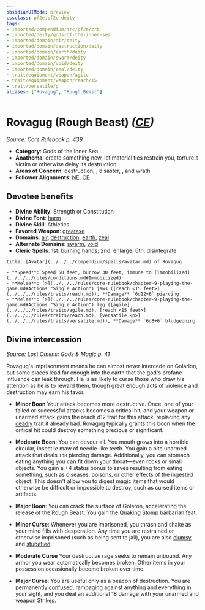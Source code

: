 ```yaml
---
obsidianUIMode: preview
cssclass: pf2e,pf2e-deity
tags:
- imported/compendium/src/pf2e/crb
- imported/deity/gods-of-the-inner-sea
- imported/domain/air/deity
- imported/domain/destruction/deity
- imported/domain/earth/deity
- imported/domain/swarm/deity
- imported/domain/void/deity
- imported/domain/zeal/deity
- trait/equipment/weapon/agile
- trait/equipment/weapon/reach/15
- trait/versatile/p
aliases: ["Rovagug", "Rough Beast"]
---
```

# Rovagug (Rough Beast) *([CE](chaotic-evil-b1.md))*  
*Source: Core Rulebook p. 439*  

- **Category**: Gods of the Inner Sea
- **Anathema**: create something new, let material ties restrain you, torture a victim or otherwise delay its destruction
- **Areas of Concern**: destruction, , disaster, , and wrath
- **Follower Alignments**: [NE](neutral-evil-b1.md), [CE](chaotic-evil-b1.md)

## Devotee benefits

- **Divine Ability**: Strength or Constitution
- **Divine Font**: [harm](../../spells/harm.md)
- **Divine Skill**: Athletics
- **Favored Weapon**: [greataxe](../../equipment/items/greataxe.md)
- **Domains**: [air](../domains.md#Air), [destruction](../domains.md#Destruction), [earth](../domains.md#Earth), [zeal](../domains.md#Zeal)
- **Alternate Domains**: [swarm](../domains.md#Swarm), [void](../domains.md#Void)
- **Cleric Spells**: 1st: [burning hands](../../spells/burning-hands.md); 2nd: [enlarge](../../spells/enlarge.md); 6th: [disintegrate](../../spells/disintegrate.md)

```ad-embed-avatar
title: [Avatar](../../../compendium/spells/avatar.md) of Rovagug

- **Speed**: Speed 50 feet, burrow 30 feet, immune to [immobilized](../../../rules/conditions.md#Immobilized)
- **Melee**: [>](../../../rules/core-rulebook/chapter-9-playing-the-game.md#Actions "Single Action") jaws ([reach <15 feet>](../../../rules/traits/reach.md)), **Damage** `6d12+6` piercing
- **Melee**: [>](../../../rules/core-rulebook/chapter-9-playing-the-game.md#Actions "Single Action") leg ([agile](../../../rules/traits/agile.md), [reach <15 feet>](../../../rules/traits/reach.md), [versatile <p>](../../../rules/traits/versatile.md)), **Damage** `6d8+6` bludgeoning
```

## Divine intercession
*Source: Lost Omens: Gods & Magic p. 41*

Rovagug's imprisonment means he can almost never intercede on Golarion, but some places lead far enough into the earth that the god's profane influence can leak through. He is as likely to curse those who draw his attention as he is to reward them, though great enough acts of violence and destruction may earn his favor.

- **Minor Boon** Your attack becomes more destructive. Once, one of your failed or successful attacks becomes a critical hit, and your weapon or unarmed attack gains the reach d12 trait for this attack, replacing any [deadly](deadly.md) trait it already had. Rovagug typically grants this boon when the critical hit could destroy something precious or significant.
- **Moderate Boon**: You can devour all. You mouth grows into a horrible circular, insectile maw of needle-like teeth. You gain a bite unarmed attack that deals `1d8` piercing damage. Additionally, you can stomach eating anything you can fit down your throat—even rocks or small objects. You gain a +4 status bonus to saves resulting from eating something, such as diseases, poisons, or other effects of the ingested object. This doesn't allow you to digest magic items that would otherwise be difficult or impossible to destroy, such as cursed items or artifacts.
- **Major Boon**: You can crack the surface of Golaron, accelerating the release of the Rough Beast. You gain the [Quaking Stomp](../../feats/quaking-stomp.md) barbarian feat.

- **Minor Curse**: Whenever you are imprisoned, you thrash and shake as your mind fills with desperation. Any time you are restrained or otherwise imprisoned (such as being sent to jail), you are also [clumsy](conditions.md#Clumsy) and [stupefied](conditions.md#Stupefied).
- **Moderate Curse** Your destructive rage seeks to remain unbound. Any armor you wear automatically becomes broken. Other items in your possession occasionally become broken over time.
- **Major Curse**: You are useful only as a beacon of destruction. You are permanently [confused](conditions.md#Confused), rampaging against anything and everything in your sight, and you deal an additional 18 damage with your unarmed and weapon [Strikes](strike.md).
